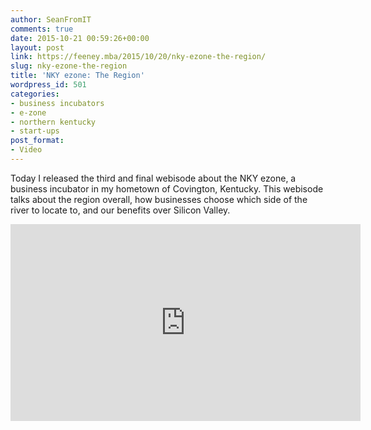 ```yaml
---
author: SeanFromIT
comments: true
date: 2015-10-21 00:59:26+00:00
layout: post
link: https://feeney.mba/2015/10/20/nky-ezone-the-region/
slug: nky-ezone-the-region
title: 'NKY ezone: The Region'
wordpress_id: 501
categories:
- business incubators
- e-zone
- northern kentucky
- start-ups
post_format:
- Video
---
```




Today I released the third and final webisode about the NKY ezone, a business incubator in my hometown of Covington, Kentucky. This webisode talks about the region overall, how businesses choose which side of the river to locate to, and our benefits over Silicon Valley.

<iframe width="560" height="315" src="https://www.youtube.com/embed/xvX1nhtt2Vo?rel=0" frameborder="0" allow="autoplay; encrypted-media" allowfullscreen></iframe>